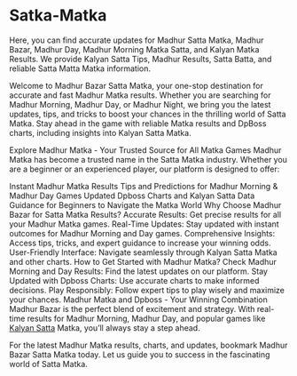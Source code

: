 # Satka-Matka
Here, you can find accurate updates for Madhur Satta Matka, Madhur Bazar, Madhur Day, Madhur Morning Matka Satta, and Kalyan Matka Results. We provide Kalyan Satta Tips, Madhur Results, Satta Batta, and reliable Satta Matta Matka information.

Welcome to Madhur Bazar Satta Matka, your one-stop destination for accurate and fast Madhur Matka results. Whether you are searching for Madhur Morning, Madhur Day, or Madhur Night, we bring you the latest updates, tips, and tricks to boost your chances in the thrilling world of Satta Matka. Stay ahead in the game with reliable Matka results and DpBoss charts, including insights into Kalyan Satta Matka.

Explore Madhur Matka - Your Trusted Source for All Matka Games
Madhur Matka has become a trusted name in the Satta Matka industry. Whether you are a beginner or an experienced player, our platform is designed to offer:

Instant Madhur Matka Results
Tips and Predictions for Madhur Morning & Madhur Day Games
Updated Dpboss Charts and Kalyan Satta Data
Guidance for Beginners to Navigate the Matka World
Why Choose Madhur Bazar for Satta Matka Results?
Accurate Results: Get precise results for all your Madhur Matka games.
Real-Time Updates: Stay updated with instant outcomes for Madhur Morning and Day games.
Comprehensive Insights: Access tips, tricks, and expert guidance to increase your winning odds.
User-Friendly Interface: Navigate seamlessly through Kalyan Satta Matka and other charts.
How to Get Started with Madhur Matka?
Check Madhur Morning and Day Results: Find the latest updates on our platform.
Stay Updated with Dpboss Charts: Use accurate charts to make informed decisions.
Play Responsibly: Follow expert tips to play wisely and maximize your chances.
Madhur Matka and Dpboss - Your Winning Combination
Madhur Bazar is the perfect blend of excitement and strategy. With real-time results for Madhur Morning, Madhur Day, and popular games like <a href="https://jagdambasattamatka.com/">Kalyan Satta</a> Matka, you’ll always stay a step ahead.

For the latest Madhur Matka results, charts, and updates, bookmark Madhur Bazar Satta Matka today. Let us guide you to success in the fascinating world of Satta Matka.
